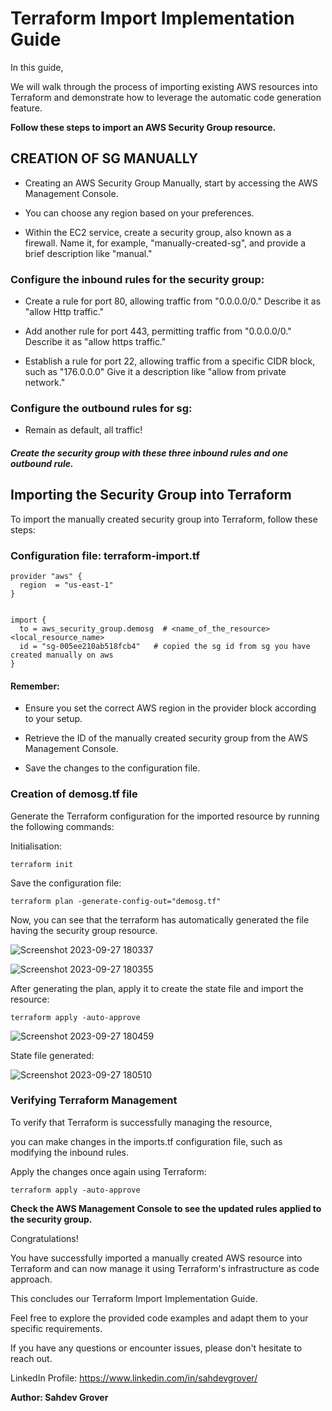 # Terraform Import Implementation Guide

In this guide, 

We will walk through the process of importing existing AWS resources into Terraform and demonstrate how to leverage the automatic code generation feature. 

**Follow these steps to import an AWS Security Group resource.**

## CREATION OF SG MANUALLY

* Creating an AWS Security Group Manually, start by accessing the AWS Management Console. 

* You can choose any region based on your preferences.

* Within the EC2 service, create a security group, also known as a firewall. Name it, for example, "manually-created-sg", and provide a brief description like "manual."

### Configure the inbound rules for the security group:

* Create a rule for port 80, allowing traffic from "0.0.0.0/0." Describe it as "allow Http traffic."

* Add another rule for port 443, permitting traffic from "0.0.0.0/0." Describe it as "allow https traffic."

* Establish a rule for port 22, allowing traffic from a specific CIDR block, such as "176.0.0.0" Give it a description like "allow from private network."

### Configure the outbound rules for sg:

* Remain as default, all traffic!

##### **Create the security group with these three inbound rules and one outbound rule.**

## Importing the Security Group into Terraform

To import the manually created security group into Terraform, follow these steps:

### Configuration file: terraform-import.tf
```
provider "aws" {
  region  = "us-east-1"
}


import {
  to = aws_security_group.demosg  # <name_of_the_resource><local_resource_name>
  id = "sg-005ee210ab518fcb4"   # copied the sg id from sg you have created manually on aws
}
```
#### Remember:

* Ensure you set the correct AWS region in the provider block according to your setup.

* Retrieve the ID of the manually created security group from the AWS Management Console.

* Save the changes to the configuration file.

### Creation of demosg.tf file

Generate the Terraform configuration for the imported resource by running the following commands:

Initialisation:
```
terraform init
```
Save the configuration file:
```
terraform plan -generate-config-out="demosg.tf" 
```
Now, you can see that the terraform has automatically generated the file having the security group resource.

![Screenshot 2023-09-27 180337](https://github.com/sahdevgrover/terraform-basic-to-advanced-resources/assets/132704247/fb2a5a39-5339-4725-8268-de50cb75520a)

![Screenshot 2023-09-27 180355](https://github.com/sahdevgrover/terraform-basic-to-advanced-resources/assets/132704247/f8ae5b85-7c8a-4adb-b830-4254a4cde0ef)


After generating the plan, apply it to create the state file and import the resource:
```
terraform apply -auto-approve
```
![Screenshot 2023-09-27 180459](https://github.com/sahdevgrover/terraform-basic-to-advanced-resources/assets/132704247/1f844507-5821-43d6-b17b-f5a7668175a9)


State file generated:

![Screenshot 2023-09-27 180510](https://github.com/sahdevgrover/terraform-basic-to-advanced-resources/assets/132704247/f1a21ea1-47d1-4283-8b47-285d6583266c)


### Verifying Terraform Management

To verify that Terraform is successfully managing the resource, 

you can make changes in the imports.tf configuration file, such as modifying the inbound rules.

Apply the changes once again using Terraform:
```
terraform apply -auto-approve
```

**Check the AWS Management Console to see the updated rules applied to the security group.**

Congratulations! 

You have successfully imported a manually created AWS resource into Terraform and can now manage it using Terraform's infrastructure as code approach.

This concludes our Terraform Import Implementation Guide.

Feel free to explore the provided code examples and adapt them to your specific requirements. 

If you have any questions or encounter issues, please don't hesitate to reach out.

LinkedIn Profile: https://www.linkedin.com/in/sahdevgrover/

**Author: Sahdev Grover**
